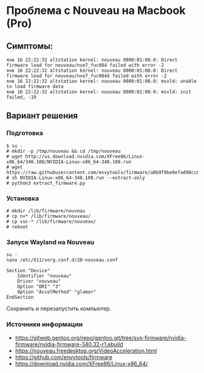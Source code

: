 # Проблема с Nouveau на Macbook (Pro)

## Симптомы:

```
янв 16 22:22:32 altstation kernel: nouveau 0000:01:00.0: Direct firmware load for nouveau/nve7_fuc084 failed with error -2
янв 16 22:22:32 altstation kernel: nouveau 0000:01:00.0: Direct firmware load for nouveau/nve7_fuc084d failed with error -2
янв 16 22:22:32 altstation kernel: nouveau 0000:01:00.0: msvld: unable to load firmware data
янв 16 22:22:32 altstation kernel: nouveau 0000:01:00.0: msvld: init failed, -19
```

## Вариант решения

### Подготовка

```shell
$ su -
# mkdir -p /tmp/nouveau && cd /tmp/nouveau
# wget http://us.download.nvidia.com/XFree86/Linux-x86_64/340.108/NVIDIA-Linux-x86_64-340.108.run
# wget https://raw.githubusercontent.com/envytools/firmware/a0b9f9be0efad90cc84b8b2eaf587c3d7d350ea9/extract_firmware.py
# sh NVIDIA-Linux-x86_64-340.108.run --extract-only
# python3 extract_firmware.py
```

### Установка

```shell
# mkdir /lib/firmware/nouveau
# cp nv* /lib/firmware/nouveau/
# cp vuc-* /lib/firmware/nouveau/
# reboot
```

### Запуск Wayland на Nouveau

```shell
su -
nano /etc/X11/xorg.conf.d/20-nouveau.conf
```

```text
Section "Device"
    Identifier "nouveau"
    Driver "nouveau"
    Option "DRI" "3"
    Option "AccelMethod" "glamor"
EndSection
```

Сохранить и перезапустить компьютер.

### Источники информации

- https://gitweb.gentoo.org/repo/gentoo.git/tree/sys-firmware/nvidia-firmware/nvidia-firmware-340.32-r1.ebuild
- https://nouveau.freedesktop.org/VideoAcceleration.html
- https://github.com/envytools/firmware
- https://download.nvidia.com/XFree86/Linux-x86_64/
